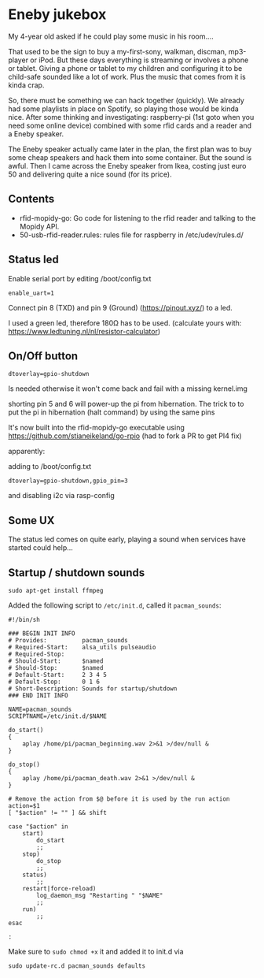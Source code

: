 # Eneby jukebox

My 4-year old asked if he could play some music in his room....

That used to be the sign to buy a my-first-sony, walkman, discman, mp3-player or iPod. But these days everything is streaming or involves a phone or tablet.
Giving a phone or tablet to my children and configuring it to be child-safe sounded like a lot of work. Plus the music that comes from it is kinda crap.

So, there must be something we can hack together (quickly). We already had some playlists in place on Spotify, so playing those would be kinda nice. After some thinking and investigating: raspberry-pi (1st goto when you need some online device) combined with some rfid cards and a reader and a Eneby speaker.

The Eneby speaker actually came later in the plan, the first plan was to buy some cheap speakers and hack them into some container. But the sound is awful.
Then I came across the Eneby speaker from Ikea, costing just euro 50 and delivering quite a nice sound (for its price).

## Contents

- rfid-mopidy-go: Go code for listening to the rfid reader and talking to the Mopidy API.
- 50-usb-rfid-reader.rules: rules file for raspberry in /etc/udev/rules.d/

## Status led

Enable serial port by editing /boot/config.txt

```
enable_uart=1
```

Connect pin 8 (TXD) and pin 9 (Ground) (https://pinout.xyz/) to a led.

I used a green led, therefore 180Ω has to be used. (calculate yours with: https://www.ledtuning.nl/nl/resistor-calculator)  

## On/Off button

```
dtoverlay=gpio-shutdown
```
Is needed otherwise it won't come back and fail with a missing kernel.img


shorting pin 5 and 6 will power-up the pi from hibernation. The trick to to put the pi in hibernation (halt command) by using the same pins

It's now built into the rfid-mopidy-go executable using https://github.com/stianeikeland/go-rpio (had to fork a PR to get PI4 fix)

apparently:

adding to /boot/config.txt
```
dtoverlay=gpio-shutdown,gpio_pin=3
```

and disabling i2c via rasp-config

## Some UX

The status led comes on quite early, playing a sound when services have started could help...

## Startup / shutdown sounds

```
sudo apt-get install ffmpeg
```

Added the following script to `/etc/init.d`, called it `pacman_sounds`:

```
#!/bin/sh

### BEGIN INIT INFO
# Provides:          pacman_sounds
# Required-Start:    alsa_utils pulseaudio
# Required-Stop:     
# Should-Start:      $named
# Should-Stop:       $named
# Default-Start:     2 3 4 5
# Default-Stop:      0 1 6
# Short-Description: Sounds for startup/shutdown
### END INIT INFO

NAME=pacman_sounds
SCRIPTNAME=/etc/init.d/$NAME

do_start()
{
    aplay /home/pi/pacman_beginning.wav 2>&1 >/dev/null &
}

do_stop()
{
    aplay /home/pi/pacman_death.wav 2>&1 >/dev/null &
}

# Remove the action from $@ before it is used by the run action
action=$1
[ "$action" != "" ] && shift

case "$action" in
    start)
        do_start
        ;;
    stop)
        do_stop
        ;;
    status)
        ;;
    restart|force-reload)
        log_daemon_msg "Restarting " "$NAME"
        ;;
    run)
        ;;
esac

:
```

Make sure to `sudo chmod +x` it
and added it to init.d via

```
sudo update-rc.d pacman_sounds defaults
```